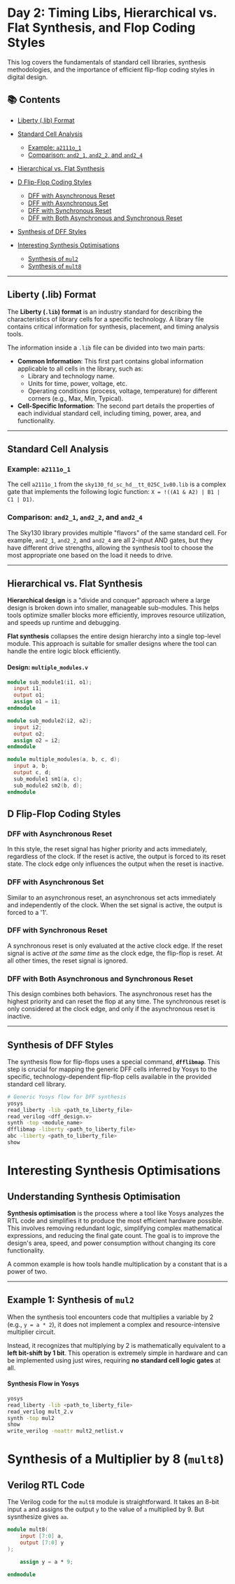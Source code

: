 # Day 2: Timing Libs, Hierarchical vs. Flat Synthesis, and Flop Coding Styles 

This log covers the fundamentals of standard cell libraries, synthesis methodologies, and the importance of efficient flip-flop coding styles in digital design.

## 📚 Contents

- [Liberty (.lib) Format](#liberty-lib-format)
- [Standard Cell Analysis](#standard-cell-analysis)
  - [Example: `a2111o_1`](#example-a2111o_1)
  - [Comparison: `and2_1`, `and2_2`, and `and2_4`](#comparison-and2_1-and2_2-and-and2_4)
- [Hierarchical vs. Flat Synthesis](#hierarchical-vs-flat-synthesis)


- [D Flip-Flop Coding Styles](#d-flip-flop-coding-styles)
  - [DFF with Asynchronous Reset](#dff-with-asynchronous-reset)
  - [DFF with Asynchronous Set](#dff-with-asynchronous-set)
  - [DFF with Synchronous Reset](#dff-with-synchronous-reset)
  - [DFF with Both Asynchronous and Synchronous Reset](#dff-with-both-asynchronous-and-synchronous-reset)
- [Synthesis of DFF Styles](#synthesis-of-dff-styles)
- [Interesting Synthesis Optimisations](#interesting-synthesis-optimisations)
  - [Synthesis of `mul2`](#synthesis-of-mul2)
  - [Synthesis of `mult8`](#synthesis-of-mult8)

---

## Liberty (.lib) Format

The **Liberty (`.lib`) format** is an industry standard for describing the characteristics of library cells for a specific technology. A library file contains critical information for synthesis, placement, and timing analysis tools.

The information inside a `.lib` file can be divided into two main parts:
- **Common Information**: This first part contains global information applicable to all cells in the library, such as:
  - Library and technology name.
  - Units for time, power, voltage, etc.
  - Operating conditions (process, voltage, temperature) for different corners (e.g., Max, Min, Typical).
- **Cell-Specific Information**: The second part details the properties of each individual standard cell, including timing, power, area, and functionality.

---

## Standard Cell Analysis

### Example: `a2111o_1`
The cell `a2111o_1` from the `sky130_fd_sc_hd__tt_025C_1v80.lib` is a complex gate that implements the following logic function: `X = !((A1 & A2) | B1 | C1 | D1)`.

### Comparison: `and2_1`, `and2_2`, and `and2_4`
The Sky130 library provides multiple "flavors" of the same standard cell. For example, `and2_1`, `and2_2`, and `and2_4` are all 2-input AND gates, but they have different drive strengths, allowing the synthesis tool to choose the most appropriate one based on the load it needs to drive.

---

## Hierarchical vs. Flat Synthesis

**Hierarchical design** is a "divide and conquer" approach where a large design is broken down into smaller, manageable sub-modules. This helps tools optimize smaller blocks more efficiently, improves resource utilization, and speeds up runtime and debugging.

**Flat synthesis** collapses the entire design hierarchy into a single top-level module. This approach is suitable for smaller designs where the tool can handle the entire logic block efficiently.

#### Design: `multiple_modules.v`
```verilog
module sub_module1(i1, o1);
  input i1;
  output o1;
  assign o1 = i1;
endmodule

module sub_module2(i2, o2);
  input i2;
  output o2;
  assign o2 = i2;
endmodule

module multiple_modules(a, b, c, d);
  input a, b;
  output c, d;
  sub_module1 sm1(a, c);
  sub_module2 sm2(b, d);
endmodule
```
## D Flip-Flop Coding Styles

### DFF with Asynchronous Reset
In this style, the reset signal has higher priority and acts immediately, regardless of the clock. If the reset is active, the output is forced to its reset state. The clock edge only influences the output when the reset is inactive.

### DFF with Asynchronous Set
Similar to an asynchronous reset, an asynchronous set acts immediately and independently of the clock. When the set signal is active, the output is forced to a '1'.

### DFF with Synchronous Reset
A synchronous reset is only evaluated at the active clock edge. If the reset signal is active *at the same time* as the clock edge, the flip-flop is reset. At all other times, the reset signal is ignored.

### DFF with Both Asynchronous and Synchronous Reset
This design combines both behaviors. The asynchronous reset has the highest priority and can reset the flop at any time. The synchronous reset is only considered at the clock edge, and only if the asynchronous reset is inactive.

---

## Synthesis of DFF Styles

The synthesis flow for flip-flops uses a special command, **`dfflibmap`**. This step is crucial for mapping the generic DFF cells inferred by Yosys to the specific, technology-dependent flip-flop cells available in the provided standard cell library.

```bash
# Generic Yosys flow for DFF synthesis
yosys
read_liberty -lib <path_to_liberty_file>
read_verilog <dff_design.v>
synth -top <module_name>
dfflibmap -liberty <path_to_liberty_file>
abc -liberty <path_to_liberty_file>
show
```
# Interesting Synthesis Optimisations 

## Understanding Synthesis Optimisation 

**Synthesis optimisation** is the process where a tool like Yosys analyzes the RTL code and simplifies it to produce the most efficient hardware possible. This involves removing redundant logic, simplifying complex mathematical expressions, and reducing the final gate count. The goal is to improve the design's area, speed, and power consumption without changing its core functionality.

A common example is how tools handle multiplication by a constant that is a power of two.

---

## Example 1: Synthesis of `mul2`

When the synthesis tool encounters code that multiplies a variable by 2 (e.g., `y = a * 2`), it does not implement a complex and resource-intensive multiplier circuit.

Instead, it recognizes that multiplying by 2 is mathematically equivalent to a **left bit-shift by 1 bit**. This operation is extremely simple in hardware and can be implemented using just wires, requiring **no standard cell logic gates** at all.

#### Synthesis Flow in Yosys
```bash
yosys
read_liberty -lib <path_to_liberty_file>
read_verilog mult_2.v
synth -top mul2
show
write_verilog -noattr mult2_netlist.v
```
# Synthesis of a Multiplier by 8 (`mult8`) 


## Verilog RTL Code

The Verilog code for the `mult8` module is straightforward. It takes an 8-bit input `a` and assigns the output `y` to the value of `a` multiplied by 9. But sysnthesize gives `aa`.

```verilog
module mult8(
    input [7:0] a,
    output [7:0] y
);

    assign y = a * 9;

endmodule
```


